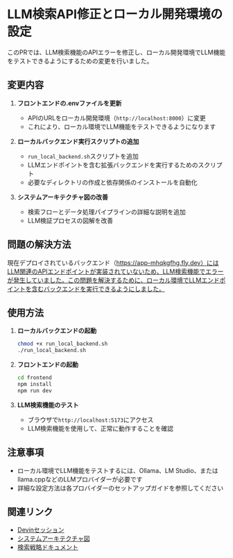 # LLM検索API修正とローカル開発環境の設定

このPRでは、LLM検索機能のAPIエラーを修正し、ローカル開発環境でLLM機能をテストできるようにするための変更を行いました。

## 変更内容

1. **フロントエンドの.envファイルを更新**
   - APIのURLをローカル開発環境（`http://localhost:8000`）に変更
   - これにより、ローカル環境でLLM機能をテストできるようになります

2. **ローカルバックエンド実行スクリプトの追加**
   - `run_local_backend.sh`スクリプトを追加
   - LLMエンドポイントを含む拡張バックエンドを実行するためのスクリプト
   - 必要なディレクトリの作成と依存関係のインストールを自動化

3. **システムアーキテクチャ図の改善**
   - 検索フローとデータ処理パイプラインの詳細な説明を追加
   - LLM検証プロセスの図解を改善

## 問題の解決方法

現在デプロイされているバックエンド（https://app-mhqkgfhg.fly.dev）にはLLM関連のAPIエンドポイントが実装されていないため、LLM検索機能でエラーが発生していました。この問題を解決するために、ローカル環境でLLMエンドポイントを含むバックエンドを実行できるようにしました。

## 使用方法

1. **ローカルバックエンドの起動**
   ```bash
   chmod +x run_local_backend.sh
   ./run_local_backend.sh
   ```

2. **フロントエンドの起動**
   ```bash
   cd frontend
   npm install
   npm run dev
   ```

3. **LLM検索機能のテスト**
   - ブラウザで`http://localhost:5173`にアクセス
   - LLM検索機能を使用して、正常に動作することを確認

## 注意事項

- ローカル環境でLLM機能をテストするには、Ollama、LM Studio、またはllama.cppなどのLLMプロバイダーが必要です
- 詳細な設定方法は各プロバイダーのセットアップガイドを参照してください

## 関連リンク

- [Devinセッション](https://app.devin.ai/sessions/a9d4681d7e214b8aba363d9a138b0b9d)
- [システムアーキテクチャ図](./system_architecture_diagram.md)
- [検索戦略ドキュメント](./search_strategy_documentation.md)
